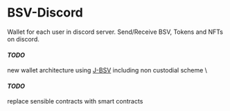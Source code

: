 # BSV-Discord
Wallet for each user in discord server. Send/Receive BSV, Tokens and NFTs on discord.


#### *TODO* 
new wallet architecture using [J-BSV](https://github.com/yfbsei/J-BSV "J-BSV") including non custodial scheme
\
#### *TODO* 
replace sensible contracts with smart contracts
